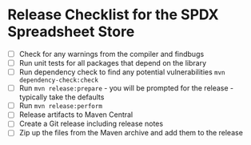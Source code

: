 # Release Checklist for the SPDX Spreadsheet Store

- [ ] Check for any warnings from the compiler and findbugs
- [ ] Run unit tests for all packages that depend on the library
- [ ] Run dependency check to find any potential vulnerabilities `mvn dependency-check:check`
- [ ] Run `mvn release:prepare` - you will be prompted for the release - typically take the defaults
- [ ] Run `mvn release:perform`
- [ ] Release artifacts to Maven Central
- [ ] Create a Git release including release notes
- [ ] Zip up the files from the Maven archive and add them to the release
